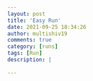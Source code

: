 ```yaml
---
layout: post
title: 'Easy Run'
date: 2021-09-25 18:34:26
author: multishiv19
comments: true
category: [runs]
tags: [Run]
description: |
    
---
```





<div width='100%' class='strava-embed-placeholder' data-embed-type='activity' data-embed-id='6014711422'></div>
<script src='https://strava-embeds.com/embed.js'></script>
